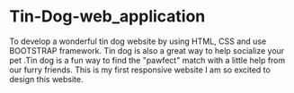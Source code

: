 # Tin-Dog-web_application
To develop a wonderful tin dog website by using HTML, CSS and use BOOTSTRAP framework. Tin dog is also a great way to help socialize your pet .Tin dog is a fun way to find the "pawfect" match with a little help from our furry friends. This is my first responsive website I am so excited to design this website.
